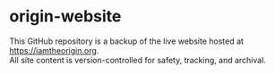 # origin-website

This GitHub repository is a backup of the live website hosted at https://iamtheorigin.org.  
All site content is version-controlled for safety, tracking, and archival.
